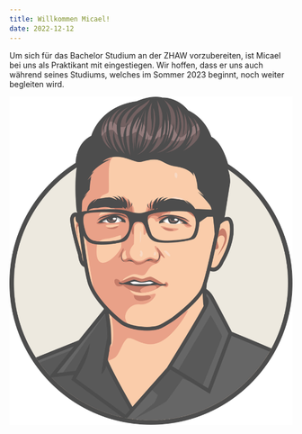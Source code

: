 ```yaml
---
title: Willkommen Micael!
date: 2022-12-12
---
```


Um sich für das Bachelor Studium an der ZHAW vorzubereiten, ist Micael bei uns als Praktikant mit eingestiegen.
Wir hoffen, dass er uns auch während seines Studiums, welches im Sommer 2023 beginnt, noch weiter begleiten wird.

<div class="small-image">

![Micaels Avatar](./micael-staeubli.svg)

</div>
